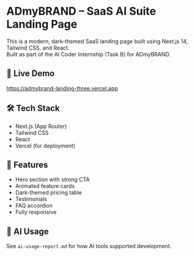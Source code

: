 # ADmyBRAND – SaaS AI Suite Landing Page

This is a modern, dark-themed SaaS landing page built using Next.js 14, Tailwind CSS, and React.  
Built as part of the AI Coder Internship (Task B) for ADmyBRAND.

## 🔗 Live Demo
https://admybrand-landing-three.vercel.app

## 🛠️ Tech Stack
- Next.js (App Router)
- Tailwind CSS
- React
- Vercel (for deployment)

## 📄 Features
- Hero section with strong CTA
- Animated feature cards
- Dark-themed pricing table
- Testimonials
- FAQ accordion
- Fully responsive

## 🤖 AI Usage
See `ai-usage-report.md` for how AI tools supported development.
